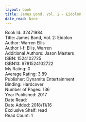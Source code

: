 ```yaml
---
layout: book
title: James Bond, Vol. 2 - Eidolon
date_read: None
---
```


Book Id: 32471984<br />
Title: James Bond, Vol. 2: Eidolon<br />
Author: Warren Ellis<br />
Author l-f: Ellis, Warren<br />
Additional Authors: Jason Masters<br />
ISBN: 1524102725<br />
ISBN13: 9781524102722<br />
My Rating: 0<br />
Average Rating: 3.89<br />
Publisher: Dynamite Entertainment<br />
Binding: Hardcover<br />
Number of Pages: 136<br />
Year Published: 2017<br />
Date Read: <br />
Date Added: 2018/11/16<br />
Exclusive Shelf: read<br />
Read Count: 1<br />

